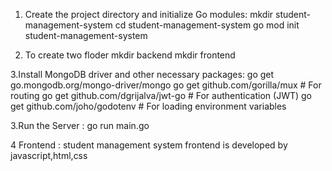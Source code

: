 1. Create the project directory and initialize Go modules:
mkdir student-management-system
cd student-management-system
go mod init student-management-system

2. To create two floder
mkdir backend
mkdir frontend

3.Install MongoDB driver and other necessary packages:
go get go.mongodb.org/mongo-driver/mongo
go get github.com/gorilla/mux  # For routing
go get github.com/dgrijalva/jwt-go  # For authentication (JWT)
go get github.com/joho/godotenv  # For loading environment variables

3.Run the Server :
go run main.go

4 Frontend :
student management system frontend is developed by javascript,html,css

